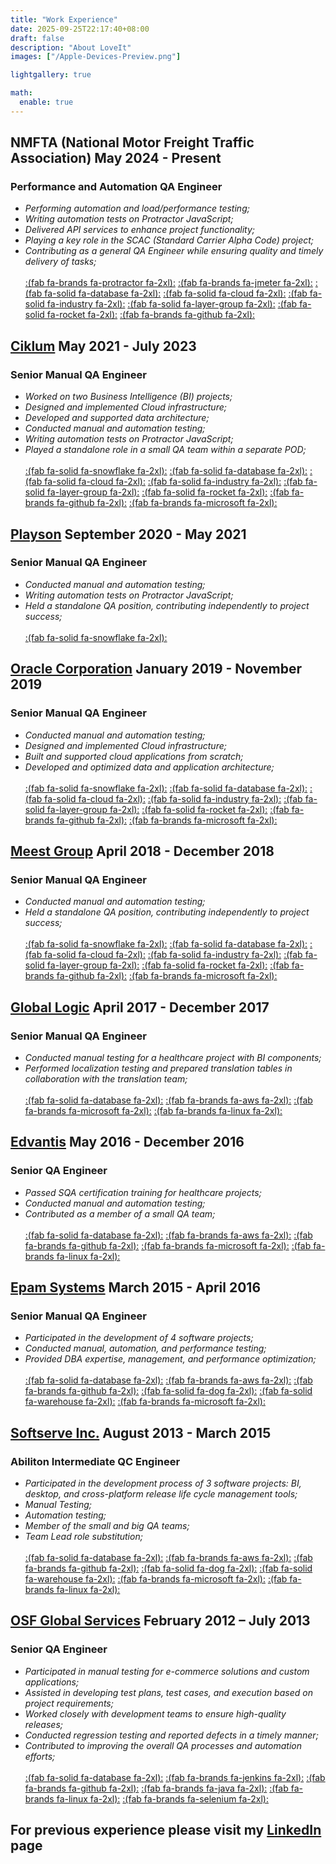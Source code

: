 ```yaml
---
title: "Work Experience"
date: 2025-09-25T22:17:40+08:00
draft: false
description: "About LoveIt"
images: ["/Apple-Devices-Preview.png"]

lightgallery: true

math:
  enable: true
---
```


## **NMFTA (National Motor Freight Traffic Association) May 2024 - Present** ##

### Performance and Automation QA Engineer ###

- *Performing automation and load/performance testing;*  
- *Writing automation tests on Protractor JavaScript;*  
- *Delivered API services to enhance project functionality;*  
- *Playing a key role in the SCAC (Standard Carrier Alpha Code) project;*  
- *Contributing as a general QA Engineer while ensuring quality and timely delivery of tasks;* \
\
[:(fab fa-brands fa-protractor  fa-2xl):](https://www.protractortest.org/) 
[:(fab fa-brands fa-jmeter  fa-2xl):](https://jmeter.apache.org/)
[:(fab fa-solid fa-database  fa-2xl):](https://www.microsoft.com/en-us/sql-server/)
[:(fab fa-solid fa-cloud  fa-2xl):](https://azure.microsoft.com/)
[:(fab fa-solid fa-industry  fa-2xl):](https://azure.microsoft.com/en-us/products/data-factory/)
[:(fab fa-solid fa-layer-group  fa-2xl):](https://www.databricks.com/)
[:(fab fa-solid fa-rocket  fa-2xl):](https://azure.microsoft.com/en-us/products/devops)
[:(fab fa-brands fa-github  fa-2xl):](https://www.github.com/)
&nbsp;

## **[Ciklum](https://www.ciklum.com/) May 2021 - July 2023** ##

### Senior Manual QA Engineer ###

- *Worked on two Business Intelligence (BI) projects;*  
- *Designed and implemented Cloud infrastructure;*  
- *Developed and supported data architecture;*  
- *Conducted manual and automation testing;*  
- *Writing automation tests on Protractor JavaScript;*  
- *Played a standalone role in a small QA team within a separate POD;* \
\
[:(fab fa-solid fa-snowflake  fa-2xl):](https://www.snowflake.com/en/) 
[:(fab fa-solid fa-database  fa-2xl):](https://www.microsoft.com/en-us/sql-server/)
[:(fab fa-solid fa-cloud  fa-2xl):](https://azure.microsoft.com/)
[:(fab fa-solid fa-industry  fa-2xl):](https://azure.microsoft.com/en-us/products/data-factory/)
[:(fab fa-solid fa-layer-group  fa-2xl):](https://www.databricks.com/)
[:(fab fa-solid fa-rocket  fa-2xl):](https://azure.microsoft.com/en-us/products/devops)
[:(fab fa-brands fa-github  fa-2xl):](https://www.github.com)
[:(fab fa-brands fa-microsoft  fa-2xl):](https://www.microsoft.com/en-us/windows-server)
&nbsp;

## **[Playson](https://playson.com/#) September 2020 - May 2021** ##

### Senior Manual QA Engineer ###

- *Conducted manual and automation testing;*  
- *Writing automation tests on Protractor JavaScript;*  
- *Held a standalone QA position, contributing independently to project success;* \
\
[:(fab fa-solid fa-snowflake  fa-2xl):](https://www.snowflake.com/en/)
&nbsp;

## **[Oracle Corporation](https://www.oracle.com/) January 2019 - November 2019** ##

### Senior Manual QA Engineer ###

- *Conducted manual and automation testing;*  
- *Designed and implemented Cloud infrastructure;*  
- *Built and supported cloud applications from scratch;*  
- *Developed and optimized data and application architecture;* \
\
[:(fab fa-solid fa-snowflake  fa-2xl):](https://www.snowflake.com/en/) 
[:(fab fa-solid fa-database  fa-2xl):](https://www.microsoft.com/en-us/sql-server/)
[:(fab fa-solid fa-cloud  fa-2xl):](https://azure.microsoft.com/)
[:(fab fa-solid fa-industry  fa-2xl):](https://azure.microsoft.com/en-us/products/data-factory/)
[:(fab fa-solid fa-layer-group  fa-2xl):](https://www.databricks.com/)
[:(fab fa-solid fa-rocket  fa-2xl):](https://azure.microsoft.com/en-us/products/devops)
[:(fab fa-brands fa-github  fa-2xl):](https://www.github.com)
[:(fab fa-brands fa-microsoft  fa-2xl):](https://www.microsoft.com/en-us/windows-server)
&nbsp;

## **[Meest Group](https://ua.meest.com/) April 2018 - December 2018** ##

### Senior Manual QA Engineer ###

- *Conducted manual and automation testing;*  
- *Held a standalone QA position, contributing independently to project success;* \
\
[:(fab fa-solid fa-snowflake  fa-2xl):](https://www.snowflake.com/en/) 
[:(fab fa-solid fa-database  fa-2xl):](https://www.microsoft.com/en-us/sql-server/)
[:(fab fa-solid fa-cloud  fa-2xl):](https://azure.microsoft.com/)
[:(fab fa-solid fa-industry  fa-2xl):](https://azure.microsoft.com/en-us/products/data-factory/)
[:(fab fa-solid fa-layer-group  fa-2xl):](https://www.databricks.com/)
[:(fab fa-solid fa-rocket  fa-2xl):](https://azure.microsoft.com/en-us/products/devops)
[:(fab fa-brands fa-github  fa-2xl):](https://www.github.com)
[:(fab fa-brands fa-microsoft  fa-2xl):](https://www.microsoft.com/en-us/windows-server)
&nbsp;

## **[Global Logic](https://www.globallogic.com/ua/) April 2017 - December 2017** ##

### Senior Manual QA Engineer ###

- *Conducted manual testing for a healthcare project with BI components;*  
- *Performed localization testing and prepared translation tables in collaboration with the translation team;* \
\
[:(fab fa-solid fa-database  fa-2xl):](https://www.microsoft.com/en-us/sql-server/)
[:(fab fa-brands fa-aws  fa-2xl):](https://aws.amazon.com/)
[:(fab fa-brands fa-microsoft  fa-2xl):](https://www.microsoft.com/en-us/windows-server/)
[:(fab fa-brands fa-linux  fa-2xl):](https://www.linux.org/)
&nbsp;

## **[Edvantis](https://www.edvantis.com/) May 2016 - December 2016** ##

### Senior QA Engineer ###

- *Passed SQA certification training for healthcare projects;*  
- *Conducted manual and automation testing;*  
- *Contributed as a member of a small QA team;* \
\
[:(fab fa-solid fa-database  fa-2xl):](https://www.microsoft.com/en-us/sql-server/)
[:(fab fa-brands fa-aws  fa-2xl):](https://aws.amazon.com/)
[:(fab fa-brands fa-github  fa-2xl):](https://www.github.com)
[:(fab fa-brands fa-microsoft  fa-2xl):](https://www.microsoft.com/en-us/windows-server/)
[:(fab fa-brands fa-linux  fa-2xl):](https://www.linux.org/)
&nbsp;

## **[Epam Systems](https://www.epam.com/) March 2015 - April 2016** ##

### Senior Manual QA Engineer ###

- *Participated in the development of 4 software projects;*  
- *Conducted manual, automation, and performance testing;*  
- *Provided DBA expertise, management, and performance optimization;* \
\
[:(fab fa-solid fa-database  fa-2xl):](https://www.microsoft.com/en-us/sql-server/)
[:(fab fa-brands fa-aws  fa-2xl):](https://aws.amazon.com/)
[:(fab fa-brands fa-github  fa-2xl):](https://www.github.com)
[:(fab fa-solid fa-dog  fa-2xl):](https://www.datadoghq.com/)
[:(fab fa-solid fa-warehouse  fa-2xl):](https://www.zadara.com/)
[:(fab fa-brands fa-microsoft  fa-2xl):](https://www.microsoft.com/en-us/windows-server)
&nbsp;

## **[Softserve Inc.](https://www.softserveinc.com/en-us) August 2013 - March 2015** ##

### Abiliton Intermediate QC Engineer ###

- *Participated in the development process of 3 software projects: BI, desktop, and cross-platform release life cycle management tools;*  
- *Manual Testing;*  
- *Automation testing;*  
- *Member of the small and big QA teams;*  
- *Team Lead role substitution;* \
\
[:(fab fa-solid fa-database  fa-2xl):](https://www.microsoft.com/en-us/sql-server/)
[:(fab fa-brands fa-aws  fa-2xl):](https://aws.amazon.com/)
[:(fab fa-brands fa-github  fa-2xl):](https://www.github.com)
[:(fab fa-solid fa-dog  fa-2xl):](https://www.datadoghq.com/)
[:(fab fa-solid fa-warehouse  fa-2xl):](https://www.zadara.com/)
[:(fab fa-brands fa-microsoft  fa-2xl):](https://www.microsoft.com/en-us/windows-server)
[:(fab fa-brands fa-linux  fa-2xl):](https://www.linux.org/)
&nbsp;

## **[OSF Global Services](https://osf-global.com/) February 2012 – July 2013** ##

### Senior QA Engineer ###

- *Participated in manual testing for e-commerce solutions and custom applications;*  
- *Assisted in developing test plans, test cases, and execution based on project requirements;*  
- *Worked closely with development teams to ensure high-quality releases;*  
- *Conducted regression testing and reported defects in a timely manner;*  
- *Contributed to improving the overall QA processes and automation efforts;* \
\
[:(fab fa-solid fa-database  fa-2xl):](https://www.microsoft.com/en-us/sql-server/)
[:(fab fa-brands fa-jenkins  fa-2xl):](https://www.jenkins.io/)
[:(fab fa-brands fa-github  fa-2xl):](https://www.github.com)
[:(fab fa-brands fa-java  fa-2xl):](https://www.java.com/)
[:(fab fa-brands fa-linux  fa-2xl):](https://www.linux.org/)
[:(fab fa-brands fa-selenium  fa-2xl):](https://www.selenium.dev/)
&nbsp;

## **For previous experience please visit my [LinkedIn](https://www.linkedin.com/in/ruslan-yakovenko-85a66674/) page** ##
